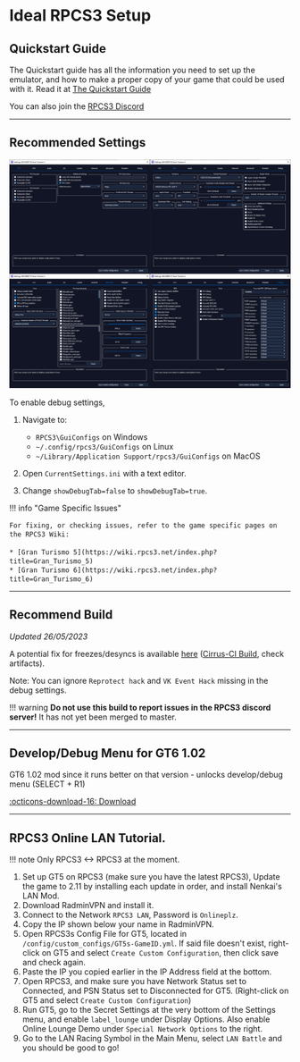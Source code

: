 # Ideal RPCS3 Setup

## Quickstart Guide

The Quickstart guide has all the information you need to set up the emulator, and how to make a proper copy of your game that could be used with it.
Read it at [The Quickstart Guide](https://rpcs3.net/quickstart)

You can also join the [RPCS3 Discord](https://discord.com/invite/Af7H9yp)

---

## Recommended Settings

![aa](../../images/rpcs3_settings.png)

To enable debug settings,

1. Navigate to:
    * `RPCS3\GuiConfigs` on Windows
    * `~/.config/rpcs3/GuiConfigs` on Linux
    * `~/Library/Application Support/rpcs3/GuiConfigs` on MacOS

2. Open `CurrentSettings.ini` with a text editor.
3. Change `showDebugTab=false` to `showDebugTab=true`.

!!! info "Game Specific Issues"

    For fixing, or checking issues, refer to the game specific pages on the RPCS3 Wiki:

    * [Gran Turismo 5](https://wiki.rpcs3.net/index.php?title=Gran_Turismo_5)
    * [Gran Turismo 6](https://wiki.rpcs3.net/index.php?title=Gran_Turismo_6)

---

## Recommend Build

*Updated 26/05/2023*

A potential fix for freezes/desyncs is available [here](https://github.com/RPCS3/rpcs3/pull/13917) ([Cirrus-CI Build](https://cirrus-ci.com/task/5723344243261440), check artifacts). 

Note: You can ignore `Reprotect hack` and `VK Event Hack` missing in the debug settings.

!!! warning
    **Do not use this build to report issues in the RPCS3 discord server!** It has not yet been merged to master.

---

## Develop/Debug Menu for GT6 1.02

GT6 1.02 mod since it runs better on that version - unlocks develop/debug menu (SELECT + R1)

[:octicons-download-16: Download](GT6_1.02_Develop.zip)

---

## RPCS3 Online LAN Tutorial.

!!! note
    Only RPCS3 <-> RPCS3 at the moment.

1. Set up GT5 on RPCS3 (make sure you have the latest RPCS3), Update the game to 2.11 by installing each update in order, and install Nenkai's LAN Mod.
2. Download RadminVPN and install it.
3. Connect to the Network `RPCS3 LAN`, Password is `Onlineplz`.
4. Copy the IP shown below your name in RadminVPN.
5. Open RPCS3s Config File for GT5, located in `/config/custom_configs/GT5s-GameID.yml`. If said file doesn't exist, right-click on GT5 and select `Create Custom Configuration`, then click save and check again.
6. Paste the IP you copied earlier in the IP Address field at the bottom.
7. Open RPCS3, and make sure you have Network Status set to Connected, and PSN Status set to Disconnected for GT5. (Right-click on GT5 and select `Create Custom Configuration`)
8. Run GT5, go to the Secret Settings at the very bottom of the Settings menu, and enable `label_lounge` under Display Options. Also enable Online Lounge Demo under `Special Network Options` to the right.
9. Go to the LAN Racing Symbol in the Main Menu, select `LAN Battle` and you should be good to go!

